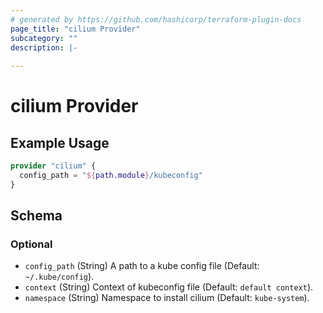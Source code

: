 ```yaml
---
# generated by https://github.com/hashicorp/terraform-plugin-docs
page_title: "cilium Provider"
subcategory: ""
description: |-
  
---
```


# cilium Provider



## Example Usage

```terraform
provider "cilium" {
  config_path = "${path.module}/kubeconfig"
}
```

<!-- schema generated by tfplugindocs -->
## Schema

### Optional

- `config_path` (String) A path to a kube config file (Default: `~/.kube/config`).
- `context` (String) Context of kubeconfig file (Default: `default context`).
- `namespace` (String) Namespace to install cilium (Default: `kube-system`).
